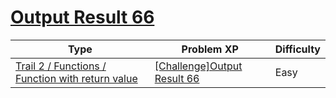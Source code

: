 # [Output Result 66](https://www.codetree.ai/trails/complete/curated-cards/challenge-reading-k201820)

|Type|Problem XP|Difficulty|
|---|---|---|
|[Trail 2 / Functions / Function with return value](https://www.codetree.ai/trail-info/novice-mid/)|[[Challenge]Output Result 66](https://www.codetree.ai/trails/complete/curated-cards/challenge-reading-k201820/)|Easy|

